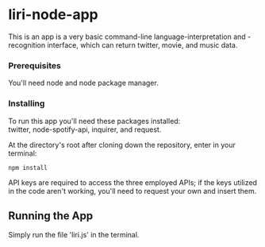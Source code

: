 # liri-node-app

This is an app is a very basic command-line language-interpretation and -recognition interface, which can return twitter, movie, and music data.  


### Prerequisites

You'll need node and node package manager. 


### Installing

To run this app you'll need these packages installed:  
twitter, node-spotify-api, inquirer, and request.  

At the directory's root after cloning down the repository, enter in your terminal:

```
npm install
```

API keys are required to access the three employed APIs;  if the keys utilized in the code aren't working, you'll need to request your own and insert them. 


## Running the App

Simply run the file 'liri.js' in the terminal.  
